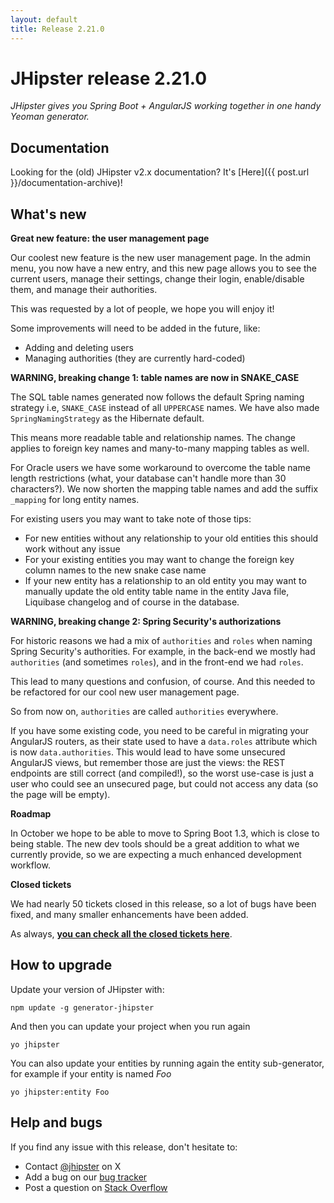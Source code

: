 ```yaml
---
layout: default
title: Release 2.21.0
---
```


JHipster release 2.21.0
==================

*JHipster gives you Spring Boot + AngularJS working together in one handy Yeoman generator.*

Documentation
----------

Looking for the (old) JHipster v2.x documentation? It's [Here]({{ post.url }}/documentation-archive)!

What's new
----------

__Great new feature: the user management page__

Our coolest new feature is the new user management page. In the admin menu, you now have a new entry, and this new page allows you to see the current users, manage their settings, change their login, enable/disable them, and manage their authorities.

This was requested by a lot of people, we hope you will enjoy it!

Some improvements will need to be added in the future, like:

- Adding and deleting users
- Managing authorities (they are currently hard-coded)

__WARNING, breaking change 1: table names are now in SNAKE_CASE__

The SQL table names generated now follows the default Spring naming strategy i.e, `SNAKE_CASE` instead of all `UPPERCASE` names. We have also made `SpringNamingStrategy` as the Hibernate default.

This means more readable table and relationship names. The change applies to foreign key names and many-to-many mapping tables as well.

For Oracle users we have some workaround to overcome the table name length restrictions (what, your database can't handle more than 30 characters?). We now shorten the mapping table names and add the suffix `_mapping` for long entity names.

For existing users you may want to take note of those tips:

* For new entities without any relationship to your old entities this
should work without any issue
* For your existing entities you may want to change the foreign key column
names to the new snake case name
* If your new entity has a relationship to an old entity you may want to
manually update the old entity table name in the entity Java file,
Liquibase changelog and of course in the database.

__WARNING, breaking change 2: Spring Security's authorizations__

For historic reasons we had a mix of `authorities` and `roles` when naming Spring Security's authorities. For example, in the back-end we mostly had `authorities` (and sometimes `roles`), and in the front-end we had `roles`.

This lead to many questions and confusion, of course. And this needed to be refactored for our cool new user management page.

So from now on, `authorities` are called `authorities` everywhere.

If you have some existing code, you need to be careful in migrating your AngularJS routers, as their state used to have a `data.roles` attribute which is now `data.authorities`. This would lead to have some unsecured AngularJS views, but remember those are just the views: the REST endpoints are still correct (and compiled!), so the worst use-case is just a user who could see an unsecured page, but could not access any data (so the page will be empty).

__Roadmap__

In October we hope to be able to move to Spring Boot 1.3, which is close to being stable. The new dev tools should be a great addition to what we currently provide, so we are expecting a much enhanced development workflow.

__Closed tickets__

We had nearly 50 tickets closed in this release, so a lot of bugs have been fixed, and many smaller enhancements have been added.

As always, __[you can check all the closed tickets here](https://github.com/jhipster/generator-jhipster/issues?q=milestone%3A2.21.0+is%3Aclosed)__.

How to upgrade
------------

Update your version of JHipster with:

```
npm update -g generator-jhipster
```

And then you can update your project when you run again

```
yo jhipster
```

You can also update your entities by running again the entity sub-generator, for example if your entity is named _Foo_

```
yo jhipster:entity Foo
```

Help and bugs
--------------

If you find any issue with this release, don't hesitate to:

- Contact [@jhipster](https://twitter.com/jhipster) on X
- Add a bug on our [bug tracker](https://github.com/jhipster/generator-jhipster/issues?state=open)
- Post a question on [Stack Overflow](http://stackoverflow.com/tags/jhipster/info)
